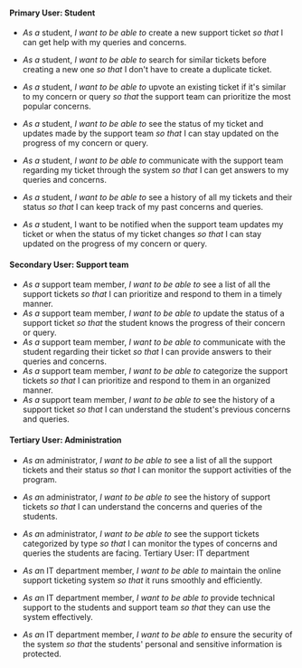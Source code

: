 #### Primary User: Student

* *As a* student, 
 *I want to be able to* create a new support ticket 
 *so that* I can get help with my queries and concerns.

* *As a* student, 
 *I want to be able to* search for similar tickets before creating a new one 
 *so that* I don't have to create a duplicate ticket.
* *As a* student, 
 *I want to be able to* upvote an existing ticket if it's similar to my concern or query 
 *so that* the support team can prioritize the most popular concerns.
* *As a* student, 
 *I want to be able to* see the status of my ticket and updates made by the support team 
 *so that* I can stay updated on the progress of my concern or query.
* *As a* student, 
 *I want to be able to* communicate with the support team regarding my ticket through the system 
 *so that* I can get answers to my queries and concerns.
* *As a* student, 
 *I want to be able to* see a history of all my tickets and their status 
 *so that* I can keep track of my past concerns and queries.
* *As a* student, I want to be notified when the support team updates my ticket or when the status of my ticket changes 
 *so that* I can stay updated on the progress of my concern or query.


#### Secondary User: Support team

* *As a* support team member, 
 *I want to be able to* see a list of all the support tickets 
 *so that* I can prioritize and respond to them in a timely manner.
* *As a* support team member, 
 *I want to be able to* update the status of a support ticket 
 *so that* the student knows the progress of their concern or query.
* *As a* support team member, 
 *I want to be able to* communicate with the student regarding their ticket 
 *so that* I can provide answers to their queries and concerns.
* *As a* support team member, 
 *I want to be able to* categorize the support tickets 
 *so that* I can prioritize and respond to them in an organized manner.
* *As a* support team member, 
 *I want to be able to* see the history of a support ticket 
 *so that* I can understand the student's previous concerns and queries.


#### Tertiary User: Administration

* *As a*n administrator, 
 *I want to be able to* see a list of all the support tickets and their status 
 *so that* I can monitor the support activities of the program.
* *As a*n administrator, 
 *I want to be able to* see the history of support tickets 
 *so that* I can understand the concerns and queries of the students.
* *As a*n administrator, 
 *I want to be able to* see the support tickets categorized by type 
 *so that* I can monitor the types of concerns and queries the students are facing.
Tertiary User: IT department

* *As a*n IT department member, 
 *I want to be able to* maintain the online support ticketing system 
 *so that* it runs smoothly and efficiently.
* *As a*n IT department member, 
 *I want to be able to* provide technical support to the students and support team 
 *so that* they can use the system effectively.
 
* *As a*n IT department member, 
 *I want to be able to* ensure the security of the system 
 *so that* the students' personal and sensitive information is protected.